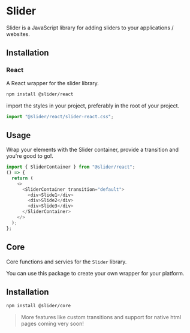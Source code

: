 # Slider

Slider is a JavaScript library for adding sliders to your applications / websites.

## Installation

### React

A React wrapper for the slider library.

```bash
npm install @slider/react
```

import the styles in your project, preferably in the root of your project.

```javascript
import "@slider/react/slider-react.css";
```

## Usage

Wrap your elements with the Slider container, provide a transition and you're good to go!.

```javascript
import { SliderContainer } from "@slider/react";
() => {
  return (
    <>
      <SliderContainer transition="default">
        <div>Slide1</div>
        <div>Slide2</div>
        <div>Slide3</div>
      </SliderContainer>
    </>
  );
};
```

## Core

Core functions and servies for the `Slider` library.

You can use this package to create your own wrapper for your platform.

## Installation

```bash
npm install @slider/core
```

> More features like custom transitions and support for native html pages coming very soon!
